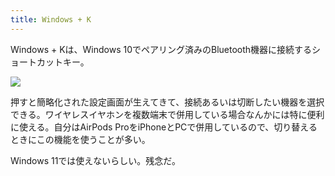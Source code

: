 ```yaml
---
title: Windows + K
---
```

Windows + Kは、Windows 10でペアリング済みのBluetooth機器に接続するショートカットキー。

![](https://lh3.googleusercontent.com/docs/ADP-6oG9FWr_4bp91bpYHF2cYaF4CsjI7TNzS3AokWc43OnGONCRFRkfUdtl3GAW3wWYsByQTmm0A_SQOeZ8t7IjzwI0cNCYiIZ02rSk8mPnQqVpjP3XYEmGHhY6wmn9gf-Ra3cOWmfGEimhlHW6KHWeV8DEpciMiW4m6HNnoNd2xbzM2LfCFg8MJlAl4EabJI_9Sloor2jkjzwARnUHkAMkMTWktKwKuej61A21GkbOEawsytQhBHvI0QgBe4es0J_bYxO4Wx4kFFsPCasUOuCWokLK5M1wZxJwqrmaBnLISlDreALXTqE03l8JSevk5TuFI1kPlVIOL49SFM-oRrZ3K4pTo4OX5cON12PNWI3HWIimco3bN9M-G5UJZTRD5wc4TYfj5VA_NaugAhbwrrmLhDLI__30nfUDo5XLgVf0A-SGux4b9vfwV0DFxnY02HKYyK2THi3PWSUrHu0ge_mDbkD_WbWOSofYr8EmSk61J4lVKNheoceUY8b2U9iopHvutO6m-9TftsIhIUHfz-jckjabu-i5CIYC6jB39SeUxL4n9UZhMRxopaZ6KL0hfSlGwuwDLKIF2VDBEkaVM7qZsGNqX4ilWalwjy8rnz2RwI6Nc2oisuk_nNJ_7RQV4ZVwYULOBMLlh6pufV8Y0BMTnUJLNfxkF27fvVSLrHHZ7tr6xVJEF6H-4Po71W31Z--Eu4bLjotNZdj42zcGCVPKpJcRAQ3XIGJA084pEUou8V70mcjvN4IBN7yGjw9lV1aN5q_eJi7pmst9N9lEc3xZUZrFhJLhUSZbKxRbQMnezban8lLG9p77vuN01BILlxu88aQUqiElPh6HDEQ56QPKAAR7Uhai_0TeqcOJT8Vels-UL_2de23_k-7eoYcHhWt6BA6WbwK5m3UjZFJ3PE3KxqcfFvKI_8528duGlR06Ru-Qq2prXpYwayyBJ34qqGD61UwpmNofV5TgfQjEzPAGxHXv8Y8ze9JEYvf4ZXb8C7_WVfixZ0iCcwk83vtqRtSP2ohmNRjRb02RGeFTzM7JAi2uSYxwAq0iN3LyBpF6k9XpkjEqoC_I6IuZER0NTf_mwviRY5fRtaCpLKW4loM9u8oG6I0ACxsFjh3pBQ7fEYbi_IzLd80bzCRByjHzqxBd5R504KInvrfIi_dqoAUfF__i8txpIt9ZlKVA0jygB24gztWmpCZ7yZ1LI8ErYPyZjXgogFUs2giqK3RSsPSXojAnhNzXvt6Xlb05n4FkaIB6xzIu)

押すと簡略化された設定画面が生えてきて、接続あるいは切断したい機器を選択できる。ワイヤレスイヤホンを複数端末で併用している場合なんかには特に便利に使える。自分はAirPods ProをiPhoneとPCで併用しているので、切り替えるときにこの機能を使うことが多い。

Windows 11では使えないらしい。残念だ。

